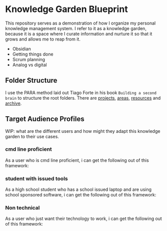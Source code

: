 # Knowledge Garden Blueprint

This repository serves as a demonstration of how I organize my personal knowledge management system. I refer to it as a knowledge garden, because it is a space where I curate information and nurture it so that it grows and allows me to reap from it.

- Obsidian
- Getting things done
- Scrum planning
- Analog vs digital

## Folder Structure

I use the PARA method laid out Tiago Forte in his book `Building a second brain` to structure the root folders. There are [projects](./1%20Projects/), [areas](./2%20Areas/), [resources](./3%20Resources/) and [archive](./4%20Archive/). 

## Target Audience Profiles

WIP: what are the different users and how might they adapt this knowledge garden to their use cases.

### cmd line proficient

As a user who is cmd line proficient, i can get the following out of this framework:

### student with issued tools

As a high school student who has a school issued laptop and are using school sponsored software, i can get the following out of this framework:

### Non technical 

As a user who just want their technology to work, i can get the following out of this framework:
